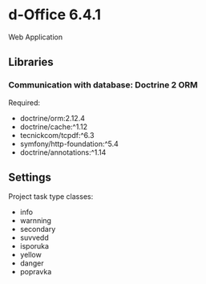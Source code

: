 # d-Office 6.4.1

Web Application

## Libraries

### Communication with database: Doctrine 2 ORM

Required:
* doctrine/orm:2.12.4
* doctrine/cache:^1.12
* tecnickcom/tcpdf:^6.3
* symfony/http-foundation:^5.4
* doctrine/annotations:^1.14

## Settings

Project task type classes:
* info
* warnning
* secondary
* suvvedd
* isporuka
* yellow
* danger
* popravka
